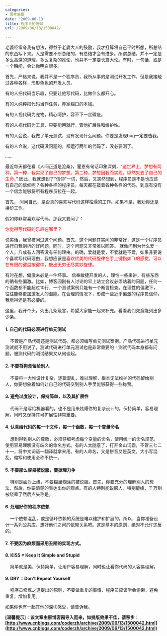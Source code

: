 ```yaml
---
categories:
- 思考感悟
date: '2009-06-13'
title: 程序员的信仰
url: /2009/06/13/1500042/

---
```



老婆经常夸我有想法，得益于老婆大人的鼓励，我才打算将自己平时所想，所总结的东西写下来。人是需要不断总结的，有总结才会有进步。所谓总结，并不一定是多么高深的道理，多么复杂的推论，也并不一定要长篇大论。有时，一句话，或是一个瞬间，会让你明白很多。

首先，严格来说，我并不是一个程序员，我所从事的是测试开发工作，但是我接触过各种各样，形形色色的开发人员。

有的人把代码当乐趣，只要让他写代码，比做什么都开心。

有的人纯粹把代码当作任务，养家糊口的本钱。

有的人视代码为宠物，精心呵护，容不下一丝瑕疵。

有的人视代码为工具，只要能用就行，管他扩展性和维护性。

有的人会说，我做了单元测试，没有发现什么问题。你要是发现bug一定要告我。

有的人会说，这代码没问题的，都运行两年的代码了，没必要测了。

&#8230;&#8230;

最近每天都在看《人间正道是沧桑》，瞿恩有句话印象深刻，&#8220;<span style="color: red;">这世界上，梦想有两种，第一种，我实现了自己的梦想。第二种，梦想因我而实现，纵然失去了自己的生命。</span>&#8221; 因此，我就想到了&#8220;信仰&#8221;一词，然后，又突然想到，程序员是不是也应该有自己的信仰呢？各种各样的程序员，每天都在敲着各种各样的代码，到底有没有一个信念能够将所有程序员拉在一起。

首先， 问问自己，是否真的喜欢写代码这样枯燥的工作。如果不是，我劝你还是换份工作。

假如你非常喜欢写代码，那我又要问了：

<span style="color: red;">你觉得写代码的乐趣在哪里？ </span>

说实话，我曾被问过这个问题。首先，这个问题其实问的非常好，这是一个程序员进行自我剖析的好问题。同时，这个问题又非常难以回答。 就像问到为什么爱一个人，八成有人回答没有任何理由。的确，爱就是爱，不爱就是不爱，如果非要说个喜欢写代码理由，我想应该是<span style="color: red;">喜欢优美的代码旋律在手上键指如飞的感觉，可以在有限的键盘按键中，敲出无穷无尽美妙旋律。</span>

有时在想，偏激未必是一件坏事。 信奉敏捷开发的人，理性一些来讲，有些东西的确有些偏激。比如，博客园刚有人讨论的早上站立会议必须站着的问题，任何一个函数都不能超过10行，一个测试案例只能有一个断言检查。在理性的偏激下，往往能够更加激发人的潜能。在合理的情况下，形成一些近乎偏激的程序员信仰，我觉得还是有必要的。

这里，我开个头，列出几条箴言，希望大家能一起来补充。看看我们究竟能列出多少条。

#### 1. 自己的代码必须进行单元测试

&nbsp; &nbsp; 不管是产品代码还是测试代码，都必须编写单元测试案例。产品代码进行单元测试就不用说了，测试代码进行单元测试也是非常重要的！测试代码本身都有问题，被测代码的测试结果又从何谈起。

#### 2. 不要将狗食留给别人

&nbsp; &nbsp; 不要将一大堆设计复杂，逻辑混乱，难以理解，根本无法维护的代码留给别人，你要想象着如何让自己的代码交到别人手里能够获得一些称赞。 

#### 3. 避免过度设计，保持简单，以及其扩展性

&nbsp;&nbsp;&nbsp; 代码不是写给机器看的，也不是用来炫耀你的复杂设计的。保持简单，容易理解，同时又保持其可扩展性非常重要。

#### 4. 认真给代码的每一个文件，每一个函数，每一个变量命名

&nbsp;&nbsp;&nbsp; 想到得到别人的尊敬，必须仔细考虑每个变量的命名，使用统一的命名规范，使用容易理解没有歧义的命名方式。有的人太随意了，打开金山词霸，不管三七二十一，将中文词语一翻译就拿来用。有的人命名，又是拼音又是英文，大小写混乱，缩写和使用全称不统一。

#### 5. 不要那么容易被说服，要据理力争

&nbsp;&nbsp;&nbsp; 特别是面对上级，不要糊里糊涂的被说服。首先，你要充分的理解别人的想法，然后，你要清楚的表达出你的观点。有的人特别能说服人，特别能绕，千万别被绕晕了然后点头称是。

#### 6. 处理好你的程序依赖

&nbsp; &nbsp; 一个依赖混乱，或是循环依赖的系统是难以维护和扩展的。所以，当你准备设计一系列公共库，想好他们之间的依赖关系吧。这是基本的原则，绝对不允许违反的。 

#### 7. 不要因为麻烦而采用丑陋的实现方式。

#### 8. KISS = Keep It Simple and Stupid

&nbsp; &nbsp; 简单就是美，保持简单，让用户容易理解，同时也让看你代码的人容易理解。

#### 9. DRY = Don't Repeat Yourself

&nbsp; &nbsp; 程序员修炼之道提出的原则，不要做重复的事情，程序员应该学会偷懒，避免重复，增加复用。 

如果你也有一起其他的深切感受，请告诉我。

**[温馨提示]：该文章由原博客园导入而来，如排版效果不佳，请移步：[http://www.cnblogs.com/coderzh/archive/2009/06/13/1500042.html](http://www.cnblogs.com/coderzh/archive/2009/06/13/1500042.html)**